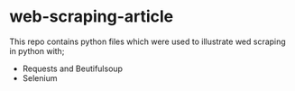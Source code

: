 # web-scraping-article
This repo contains python files which were used to illustrate wed scraping in python with;
- Requests and Beutifulsoup
- Selenium
